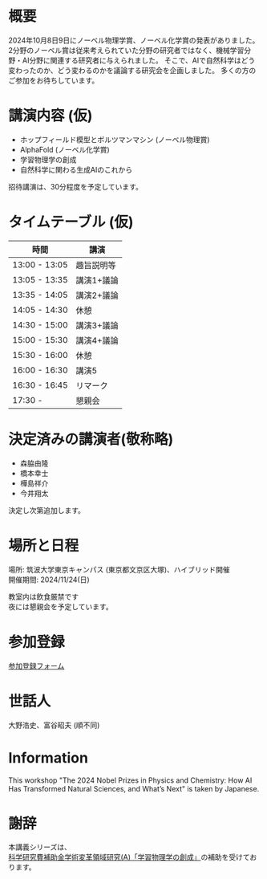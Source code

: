 # 概要
2024年10月8日9日にノーベル物理学賞、ノーベル化学賞の発表がありました。
2分野のノーベル賞は従来考えられていた分野の研究者ではなく、機械学習分野・AI分野に関連する研究者に与えられました。
そこで、AIで自然科学はどう変わったのか、どう変わるのかを議論する研究会を企画しました。
多くの方のご参加をお待ちしています。

# 講演内容 (仮)
- ホップフィールド模型とボルツマンマシン (ノーベル物理賞)
- AlphaFold (ノーベル化学賞)
- 学習物理学の創成
- 自然科学に関わる生成AIのこれから

招待講演は、30分程度を予定しています。

# タイムテーブル (仮)

|       時間     |         講演         |
|---------------|--------------------|
| 13:00 - 13:05 |      趣旨説明等     |
| 13:05 - 13:35 |        講演1+議論        |
| 13:35 - 14:05 |        講演2+議論         |
| 14:05 - 14:30 |         休憩       |
| 14:30 - 15:00 |        講演3+議論         |
| 15:00 - 15:30 |        講演4+議論         |
| 15:30 - 16:00 |         休憩         |
| 16:00 - 16:30 |        講演5         |
| 16:30 - 16:45 |       リマーク        |
| 17:30 - |       懇親会       |

# 決定済みの講演者(敬称略)
- 森脇由隆
- 橋本幸士
- 樺島祥介
- 今井翔太

決定し次第追加します。

# 場所と日程
場所: 筑波大学東京キャンパス (東京都文京区大塚)、ハイブリッド開催<br>
開催期間: 2024/11/24(日)<br>

教室内は飲食厳禁です<br>
夜には懇親会を予定しています。

# 参加登録

[参加登録フォーム](https://docs.google.com/forms/d/e/1FAIpQLSegWVrXXUuogpYAx2a-QKWgjbxWOqMbPKTqFO_0iGnjS4gPxw/viewform)

# 世話人
大野浩史、富谷昭夫 (順不同)

# Information
This workshop "The 2024 Nobel Prizes in Physics and Chemistry: How AI Has Transformed Natural Sciences, and What’s Next" is taken by Japanese.

# 謝辞
本講義シリーズは、[科学研究費補助金学術変革領域研究(A)「学習物理学の創成」](https://mlphys.scphys.kyoto-u.ac.jp/)の補助を受けております。

